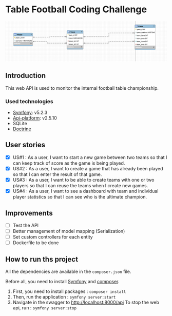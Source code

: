 # Table Football Coding Challenge

![db](./images/db.png "Database design")



## Introduction
This web API is used to monitor the internal football table championship. 

### Used technologies
- [Symfony](https://symfony.com/): v5.2.3
- [Api-platform](https://api-platform.com/): v2.5.10
- SQLite
- [Doctrine](https://symfony.com/doc/current/doctrine.html)

## User stories

- [x] US#1 : As a user, I want to start a new game between two teams so that I can keep track of score as the game is being played.
- [x] US#2 : As a user, I want to create a game that has already been played so that I can enter the result of that game.
- [x] US#3 : As a user, I want to be able to create teams with one or two players so that I can reuse the teams when I create new games.
- [x] US#4 : As a user, I want to see a dashboard with team and individual player statistics so that I can see who is the ultimate champion.

## Improvements

- [ ] Test the API
- [ ] Better management of model mapping (Serialization)
- [ ] Set custom controllers for each entity 
- [ ] Dockerfile to be done

## How to run ths project

All the dependencies are available in the `composer.json` file.

Before all, you need to install [Symfony](https://symfony.com/download) and [composer](https://getcomposer.org/download/). 

1) First, you need to install packages : ` composer install ` 
2) Then, run the application : ` symfony server:start ` 
3) Navigate in the swagger to [http://localhost:8000/api](http://localhost:8000/api)
To stop the web api, run : ` symfony server:stop ` 
